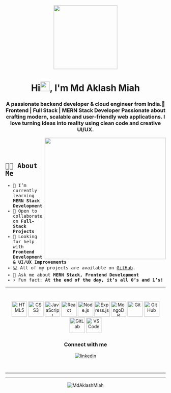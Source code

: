 <div align="center">
  <img width="200" height="auto" src="./resources/img/materialHacker.png"/>
  <h1>Hi<img width="30" src="./resources/img/waving.gif">, I'm Md Aklash Miah</h1>
  <h3>A passionate backend developer & cloud engineer from India.🚀 Frontend | Full Stack | MERN Stack Developer
Passionate about crafting modern, scalable and user-friendly web applications.
I love turning ideas into reality using clean code and creative UI/UX.</h3>
</div>
 
 <img align="right" width="380" height="auto" src="./resources/img/geek.gif"/>

<div align="left">
  <samp>
<p>&nbsp;</p>
<p>&nbsp;</p>

    
## 👨‍💻 About Me  

- 🌱 I’m currently learning **MERN Stack Development**  
- 👯 Open to collaborate on **Full-Stack Projects**  
- 🤝 Looking for help with **Frontend Development & UI/UX Improvements**  
- 💻 All of my projects are available on [GitHub](https://github.com/MdAklashMiah).  
- 💬 Ask me about **MERN Stack, Frontend Development**  
- ⚡ Fun fact: **At the end of the day, it’s all 0’s and 1’s!**  

---
    
<p>&nbsp;</p>
    
  </samp>
</div>


<p align="center">
  <!-- Frontend -->
  <img src="https://img.icons8.com/color/48/html-5--v1.png" width="48" height="48" alt="HTML5"/>
  <img src="https://img.icons8.com/color/48/css3.png" width="48" height="48" alt="CSS3"/>
  <img src="https://img.icons8.com/color/48/javascript--v1.png" width="48" height="48" alt="JavaScript"/>
  <img src="https://img.icons8.com/plasticine/48/react.png" width="48" height="48" alt="React"/>

  <!-- Backend -->
  <img src="https://img.icons8.com/color/48/nodejs.png" width="48" height="48" alt="Node.js"/>
  <img src="https://img.icons8.com/color/48/express.png" width="48" height="48" alt="Express.js"/>
  <img src="https://img.icons8.com/color/48/mongodb.png" width="48" height="48" alt="MongoDB"/>

  <!-- Tools -->
  <img src="https://img.icons8.com/color/48/git.png" width="48" height="48" alt="Git"/>
  <img src="https://img.icons8.com/color/48/github.png" width="48" height="48" alt="GitHub"/>
  <img src="https://img.icons8.com/color/48/gitlab.png" width="48" height="48" alt="GitLab"/>
  <img src="https://img.icons8.com/color/48/visual-studio-code-2019.png" width="48" height="48" alt="VS Code"/>
</p>


<div align="center">
  <h3>Connect with me</h3>
  <div>
     <a  href="https://linkedin.com/in/elanza48" target="_blank">
      <img src="https://img.shields.io/badge/Linked%20In-0A66C2.svg?style=for-the-badge&logo=linkedin&logoColor=white" alt="linkedin"/>
    </a>
  </div>
</div>
<p>&nbsp;</p>

<hr>

<div align="center">
<hr>

<div align="center">
  <img  src="resources/img/github-contribution-grid-snake.svg"
    alt="MdAklashMiah" />
</div>
